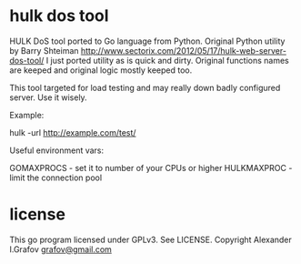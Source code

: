 hulk dos tool
=============

HULK DoS tool ported to Go language from Python. 
Original Python utility by Barry Shteiman http://www.sectorix.com/2012/05/17/hulk-web-server-dos-tool/
I just ported utility as is quick and dirty. Original functions names are keeped and original logic mostly keeped too.

This tool targeted for load testing and may really down badly configured server. Use it wisely.

Example:

  hulk -url http://example.com/test/

Useful environment vars:

  GOMAXPROCS - set it to number of your CPUs or higher
  HULKMAXPROC - limit the connection pool

license
=======

This go program licensed under GPLv3. See LICENSE.
Copyright Alexander I.Grafov <grafov@gmail.com>

 